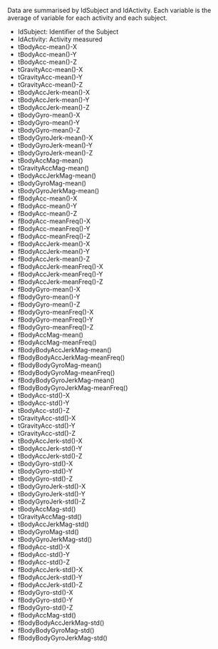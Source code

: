 Data are summarised by IdSubject and IdActivity. Each variable is the average of variable for each activity and each subject.

* IdSubject: Identifier of the Subject
* IdActivity: Activity measured 
* tBodyAcc-mean()-X 
* tBodyAcc-mean()-Y 
* tBodyAcc-mean()-Z 
* tGravityAcc-mean()-X 
* tGravityAcc-mean()-Y 
* tGravityAcc-mean()-Z 
* tBodyAccJerk-mean()-X 
* tBodyAccJerk-mean()-Y 
* tBodyAccJerk-mean()-Z 
* tBodyGyro-mean()-X 
* tBodyGyro-mean()-Y 
* tBodyGyro-mean()-Z 
* tBodyGyroJerk-mean()-X 
* tBodyGyroJerk-mean()-Y 
* tBodyGyroJerk-mean()-Z 
* tBodyAccMag-mean() 
* tGravityAccMag-mean() 
* tBodyAccJerkMag-mean() 
* tBodyGyroMag-mean() 
* tBodyGyroJerkMag-mean() 
* fBodyAcc-mean()-X 
* fBodyAcc-mean()-Y 
* fBodyAcc-mean()-Z 
* fBodyAcc-meanFreq()-X 
* fBodyAcc-meanFreq()-Y 
* fBodyAcc-meanFreq()-Z 
* fBodyAccJerk-mean()-X 
* fBodyAccJerk-mean()-Y 
* fBodyAccJerk-mean()-Z 
* fBodyAccJerk-meanFreq()-X 
* fBodyAccJerk-meanFreq()-Y 
* fBodyAccJerk-meanFreq()-Z 
* fBodyGyro-mean()-X 
* fBodyGyro-mean()-Y 
* fBodyGyro-mean()-Z 
* fBodyGyro-meanFreq()-X 
* fBodyGyro-meanFreq()-Y 
* fBodyGyro-meanFreq()-Z 
* fBodyAccMag-mean() 
* fBodyAccMag-meanFreq() 
* fBodyBodyAccJerkMag-mean() 
* fBodyBodyAccJerkMag-meanFreq() 
* fBodyBodyGyroMag-mean() 
* fBodyBodyGyroMag-meanFreq() 
* fBodyBodyGyroJerkMag-mean() 
* fBodyBodyGyroJerkMag-meanFreq() 
* tBodyAcc-std()-X 
* tBodyAcc-std()-Y 
* tBodyAcc-std()-Z 
* tGravityAcc-std()-X 
* tGravityAcc-std()-Y 
* tGravityAcc-std()-Z 
* tBodyAccJerk-std()-X 
* tBodyAccJerk-std()-Y 
* tBodyAccJerk-std()-Z 
* tBodyGyro-std()-X 
* tBodyGyro-std()-Y 
* tBodyGyro-std()-Z 
* tBodyGyroJerk-std()-X 
* tBodyGyroJerk-std()-Y 
* tBodyGyroJerk-std()-Z 
* tBodyAccMag-std() 
* tGravityAccMag-std() 
* tBodyAccJerkMag-std() 
* tBodyGyroMag-std() 
* tBodyGyroJerkMag-std() 
* fBodyAcc-std()-X 
* fBodyAcc-std()-Y 
* fBodyAcc-std()-Z 
* fBodyAccJerk-std()-X 
* fBodyAccJerk-std()-Y 
* fBodyAccJerk-std()-Z 
* fBodyGyro-std()-X 
* fBodyGyro-std()-Y 
* fBodyGyro-std()-Z 
* fBodyAccMag-std() 
* fBodyBodyAccJerkMag-std() 
* fBodyBodyGyroMag-std() 
* fBodyBodyGyroJerkMag-std()
